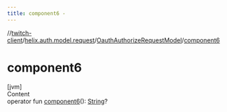 ```yaml
---
title: component6 -
---
```

//[twitch-client](../../index.md)/[helix.auth.model.request](../index.md)/[OauthAuthorizeRequestModel](index.md)/[component6](component6.md)



# component6  
[jvm]  
Content  
operator fun [component6](component6.md)(): [String](https://kotlinlang.org/api/latest/jvm/stdlib/kotlin/-string/index.html)?  



